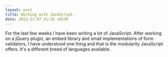 ```yaml
---
layout: post
title: Working with JavaScript.
date: 2013-11-07 21:16 +0530
---
```


For the last few weeks I have been writing a lot of JavaScript. After working on a jQuery plugin, an embed library and small implementations of form validators, I have understood one thing and that is the modularity JavaScript offers. It's a different breed of languages available.
